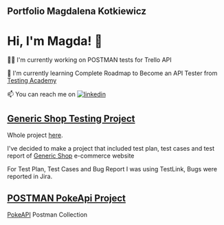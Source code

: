 ## Portfolio Magdalena Kotkiewicz

# Hi, I'm Magda! 👋


👩‍💻 I'm currently working on POSTMAN tests for Trello API

🧠 I'm currently learning Complete Roadmap to Become an API Tester from [Testing Academy](https://www.youtube.com/watch?v=e6otrkQNaCA&list=PL8VbCbavWfeEvyUo5qCEw96LNjPR5rR2k&index=1)

📫 You can reach me on [![linkedin](https://img.shields.io/badge/linkedin-0A66C2?style=for-the-badge&logo=linkedin&logoColor=white)](https://www.linkedin.com/in/magdalena-kotkiewicz/)


## [Generic Shop Testing Project](https://github.com/MagKot/Generic-Shop-Testing)

Whole project [here](https://github.com/MagKot/Generic-Shop-Testing).

I've decided to make a project that included test plan, test cases and test report of [Generic Shop](http://skleptest.pl/) e-commerce website

For Test Plan, Test Cases and Bug Report I was using TestLink, Bugs were reported in Jira. 

## [POSTMAN PokeApi Project](https://github.com/MagKot/Postman-PokeAPI-Collection)

[PokeAPI]( https://pokeapi.co/) Postman Collection
